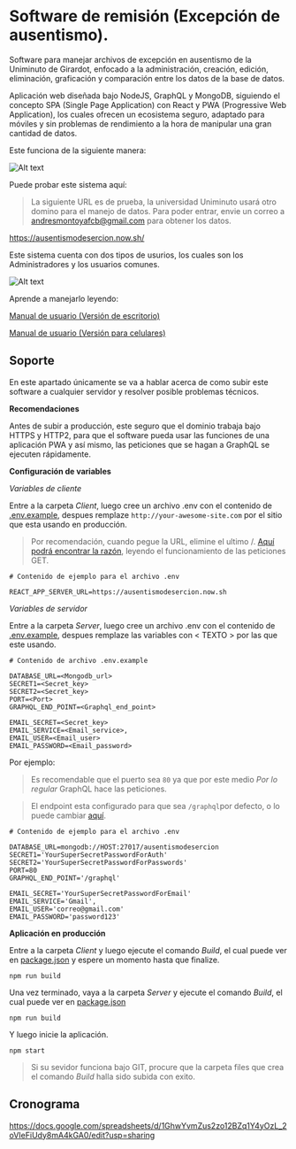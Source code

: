 # Software de remisión (Excepción de ausentismo).

Software para manejar archivos de excepción en ausentismo de la Uniminuto de Girardot, enfocado a la administración, creación, edición, eliminación, graficación y comparación entre los datos de la base de datos.

Aplicación web diseñada bajo NodeJS, GraphQL y MongoDB, siguiendo el concepto SPA (Single Page Application) con React y PWA (Progressive Web Application), los cuales ofrecen un ecosistema seguro, adaptado para móviles y sin problemas de rendimiento a la hora de manipular una gran cantidad de datos.

Este funciona de la siguiente manera:

![Alt text](https://i.imgur.com/qCy9N2D.png "INFORMATION FUNCTIONALITY")

Puede probar este sistema aquí:

> La siguiente URL es de prueba, la universidad Uniminuto usará otro domino para el manejo de datos. Para poder entrar, envie un correo a andresmontoyafcb@gmail.com para obtener los datos.

https://ausentismodesercion.now.sh/

Este sistema cuenta con dos tipos de usurios, los cuales son los Administradores y los usuarios comunes.

![Alt text](https://i.imgur.com/aPkCRiP.png "USER WORKS")

Aprende a manejarlo leyendo:

[Manual de usuario (Versión de escritorio)](https://docs.google.com/document/d/1JQmSufvyk8H02z9-OY6WPfp0x8GGYOt4DIj55Y3WvEo/edit?usp=sharing)

[Manual de usuario (Versión para celulares)](https://docs.google.com/document/d/1dmSFLYvSqUbUCbqmPfUDGxPgOw6BU621H4yB-Zp96g4/edit?usp=sharing)

## Soporte

En este apartado únicamente se va a hablar acerca de como subir este software a cualquier servidor y resolver posible problemas técnicos.

**Recomendaciones**

Antes de subir a producción, este seguro que el dominio trabaja bajo HTTPS y HTTP2, para que el software pueda usar las funciones de una aplicación PWA y así mismo, las peticiones que se hagan a GraphQL se ejecuten rápidamente.

**Configuración de variables**

*Variables de cliente*

Entre a la carpeta *Client*, luego cree un archivo .env con el contenido de [.env.example](client/.env.example), despues remplaze `http://your-awesome-site.com` por el sitio que esta usando en producción.

> Por recomendación, cuando pegue la URL, elimine el ultimo /. [Aquí podrá encontrar la razón](https://github.com/MontoyaAndres/GradeProject/blob/master/client/src/utils/api.js), leyendo el funcionamiento de las peticiones GET.

```
# Contenido de ejemplo para el archivo .env

REACT_APP_SERVER_URL=https://ausentismodesercion.now.sh
```

*Variables de servidor*

Entre a la carpeta *Server*, luego cree un archivo .env con el contenido de [.env.example](server/.env.example), despues remplaze las variables con < TEXTO > por las que este usando.

```
# Contenido de archivo .env.example

DATABASE_URL=<Mongodb_url>
SECRET1=<Secret_key>
SECRET2=<Secret_key>
PORT=<Port>
GRAPHQL_END_POINT=<Graphql_end_point>

EMAIL_SECRET=<Secret_key>
EMAIL_SERVICE=<Email_service>,
EMAIL_USER=<Email_user>
EMAIL_PASSWORD=<Email_password>
```

Por ejemplo:

> Es recomendable que el puerto sea `80` ya que por este medio *Por lo regular* GraphQL hace las peticiones.

> El endpoint esta configurado para que sea `/graphql`por defecto, o lo puede cambiar [aquí](client/src/apollo.js#L7).

```
# Contenido de ejemplo para el archivo .env

DATABASE_URL=mongodb://HOST:27017/ausentismodesercion
SECRET1='YourSuperSecretPasswordForAuth'
SECRET2='YourSuperSecretPasswordForPasswords'
PORT=80
GRAPHQL_END_POINT='/graphql'

EMAIL_SECRET='YourSuperSecretPasswordForEmail'
EMAIL_SERVICE='Gmail',
EMAIL_USER='correo@gmail.com'
EMAIL_PASSWORD='password123'
```

**Aplicación en producción**

Entre a la carpeta *Client* y luego ejecute el comando *Build*, el cual puede ver en [package.json](client/package.json) y espere un momento hasta que finalize.

```
npm run build
```

Una vez terminado, vaya a la carpeta *Server* y ejecute el comando *Build*, el cual puede ver en [package.json](server/package.json)

```
npm run build
```

Y luego inicie la aplicación.

```
npm start
```

> Si su sevidor funciona bajo GIT, procure que la carpeta files que crea el comando *Build* halla sido subida con exito.

## Cronograma

https://docs.google.com/spreadsheets/d/1GhwYvmZus2zo12BZq1Y4yOzL_2oVIeFiUdy8mA4kGA0/edit?usp=sharing
    

